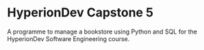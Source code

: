 # HyperionDev Capstone 5

A programme to manage a bookstore using Python and SQL for the HyperionDev Software Engineering course.
